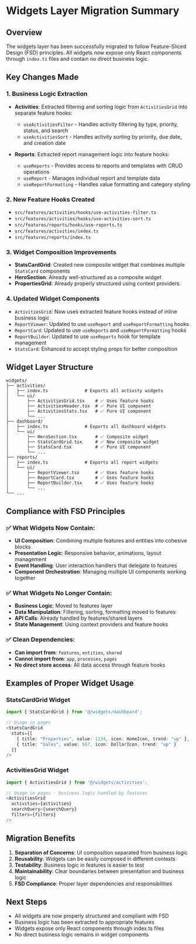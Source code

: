 # Widgets Layer Migration Summary

## Overview
The widgets layer has been successfully migrated to follow Feature-Sliced Design (FSD) principles. All widgets now expose only React components through `index.ts` files and contain no direct business logic.

## Key Changes Made

### 1. Business Logic Extraction
- **Activities**: Extracted filtering and sorting logic from `ActivitiesGrid` into separate feature hooks:
  - `useActivitiesFilter` - Handles activity filtering by type, priority, status, and search
  - `useActivitiesSort` - Handles activity sorting by priority, due date, and creation date
  
- **Reports**: Extracted report management logic into feature hooks:
  - `useReports` - Provides access to reports and templates with CRUD operations
  - `useReport` - Manages individual report and template data
  - `useReportFormatting` - Handles value formatting and category styling

### 2. New Feature Hooks Created
- `src/features/activities/hooks/use-activities-filter.ts`
- `src/features/activities/hooks/use-activities-sort.ts`
- `src/features/reports/hooks/use-reports.ts`
- `src/features/activities/index.ts`
- `src/features/reports/index.ts`

### 3. Widget Composition Improvements
- **StatsCardGrid**: Created new composite widget that combines multiple `StatsCard` components
- **HeroSection**: Already well-structured as a composite widget
- **PropertiesGrid**: Already properly structured using context providers

### 4. Updated Widget Components
- `ActivitiesGrid`: Now uses extracted feature hooks instead of inline business logic
- `ReportViewer`: Updated to use `useReport` and `useReportFormatting` hooks
- `ReportCard`: Updated to use `useReports` and `useReportFormatting` hooks
- `ReportBuilder`: Updated to use `useReports` hook for template management
- `StatsCard`: Enhanced to accept styling props for better composition

## Widget Layer Structure
```
widgets/
├── activities/
│   ├── index.ts              # Exports all activity widgets
│   └── ui/
│       ├── ActivitiesGrid.tsx    # ✅ Uses feature hooks
│       ├── ActivitiesHeader.tsx  # ✅ Pure UI component
│       ├── ActivitiesStats.tsx   # ✅ Pure UI component
│       └── ...
├── dashboard/
│   ├── index.ts              # Exports all dashboard widgets
│   └── ui/
│       ├── HeroSection.tsx       # ✅ Composite widget
│       ├── StatsCardGrid.tsx     # ✅ New composite widget
│       ├── StatsCard.tsx         # ✅ Pure UI component
│       └── ...
├── reports/
│   ├── index.ts              # Exports all report widgets
│   └── ui/
│       ├── ReportViewer.tsx      # ✅ Uses feature hooks
│       ├── ReportCard.tsx        # ✅ Uses feature hooks
│       ├── ReportBuilder.tsx     # ✅ Uses feature hooks
│       └── ...
└── ...
```

## Compliance with FSD Principles

### ✅ What Widgets Now Contain:
- **UI Composition**: Combining multiple features and entities into cohesive blocks
- **Presentation Logic**: Responsive behavior, animations, layout management
- **Event Handling**: User interaction handlers that delegate to features
- **Component Orchestration**: Managing multiple UI components working together

### ✅ What Widgets No Longer Contain:
- **Business Logic**: Moved to features layer
- **Data Manipulation**: Filtering, sorting, formatting moved to features
- **API Calls**: Already handled by features/shared layers
- **State Management**: Using context providers and feature hooks

### ✅ Clean Dependencies:
- **Can import from**: `features`, `entities`, `shared`
- **Cannot import from**: `app`, `processes`, `pages`
- **No direct store access**: All data access through feature hooks

## Examples of Proper Widget Usage

### StatsCardGrid Widget
```typescript
import { StatsCardGrid } from '@/widgets/dashboard';

// Usage in pages
<StatsCardGrid 
  stats={[
    { title: "Properties", value: 1234, icon: HomeIcon, trend: "up" },
    { title: "Sales", value: 567, icon: DollarIcon, trend: "up" }
  ]} 
/>
```

### ActivitiesGrid Widget
```typescript
import { ActivitiesGrid } from '@/widgets/activities';

// Usage in pages - business logic handled by features
<ActivitiesGrid 
  activities={activities}
  searchQuery={searchQuery}
  filters={filters}
/>
```

## Migration Benefits
1. **Separation of Concerns**: UI composition separated from business logic
2. **Reusability**: Widgets can be easily composed in different contexts
3. **Testability**: Business logic in features is easier to test
4. **Maintainability**: Clear boundaries between presentation and business logic
5. **FSD Compliance**: Proper layer dependencies and responsibilities

## Next Steps
- All widgets are now properly structured and compliant with FSD
- Business logic has been extracted to appropriate features
- Widgets expose only React components through index.ts files
- No direct business logic remains in widget components
